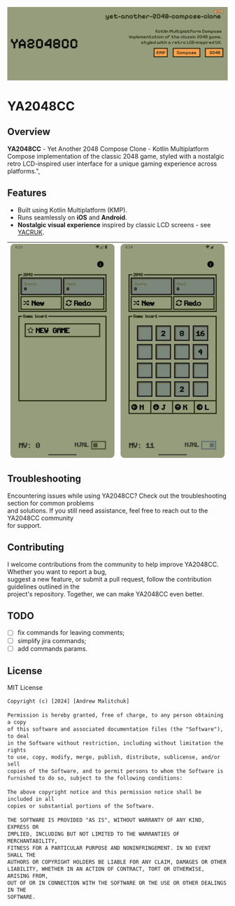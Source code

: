 
![img_logo_big_filled.png](docs%2Fimg%2Fimg_logo_big_filled.png)

# YA2048CC

## Overview

__YA2048CC__ - Yet Another 2048 Compose Clone - Kotlin Multiplatform Compose implementation of the classic 2048 game, styled with a nostalgic retro LCD-inspired user interface for a unique gaming experience across platforms.",

## Features

- Built using Kotlin Multiplatform (KMP).
- Runs seamlessly on **iOS** and **Android**.
- **Nostalgic visual experience** inspired by classic LCD screens - see [YACRUK](https://github.com/andrew-malitchuk/yet-another-compose-retro-ui-kit).

| ![img_1.tiff](docs/img/img_1.png) | ![img_2.tiff](docs/img/img_2.png) |
|--------------------------------|---------------------------------|

## Troubleshooting

Encountering issues while using YA2048CC? Check out the troubleshooting section for common problems  
and solutions. If you still need assistance, feel free to reach out to the YA2048CC community  
for support.

## Contributing

I welcome contributions from the community to help improve YA2048CC. Whether you want to report a bug,  
suggest a new feature, or submit a pull request, follow the contribution guidelines outlined in the  
project's repository. Together, we can make YA2048CC even better.

## TODO

- [ ] fix commands for leaving comments;
- [ ] simplify jira commands;
- [ ] add commands params.

## License

MIT License

```  
Copyright (c) [2024] [Andrew Malitchuk]  
  
Permission is hereby granted, free of charge, to any person obtaining a copy  
of this software and associated documentation files (the "Software"), to deal  
in the Software without restriction, including without limitation the rights  
to use, copy, modify, merge, publish, distribute, sublicense, and/or sell  
copies of the Software, and to permit persons to whom the Software is  
furnished to do so, subject to the following conditions:  
  
The above copyright notice and this permission notice shall be included in all  
copies or substantial portions of the Software.  
  
THE SOFTWARE IS PROVIDED "AS IS", WITHOUT WARRANTY OF ANY KIND, EXPRESS OR  
IMPLIED, INCLUDING BUT NOT LIMITED TO THE WARRANTIES OF MERCHANTABILITY,  
FITNESS FOR A PARTICULAR PURPOSE AND NONINFRINGEMENT. IN NO EVENT SHALL THE  
AUTHORS OR COPYRIGHT HOLDERS BE LIABLE FOR ANY CLAIM, DAMAGES OR OTHER  
LIABILITY, WHETHER IN AN ACTION OF CONTRACT, TORT OR OTHERWISE, ARISING FROM,  
OUT OF OR IN CONNECTION WITH THE SOFTWARE OR THE USE OR OTHER DEALINGS IN THE  
SOFTWARE.  
```